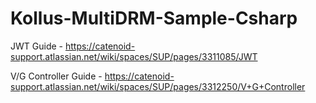# Kollus-MultiDRM-Sample-Csharp
JWT Guide - https://catenoid-support.atlassian.net/wiki/spaces/SUP/pages/3311085/JWT

V/G Controller Guide - https://catenoid-support.atlassian.net/wiki/spaces/SUP/pages/3312250/V+G+Controller

